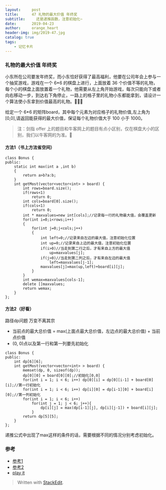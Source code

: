 ```yaml
---
layout:     post
title:      47 礼物的最大价值 年终奖
subtitle:     还是递推函数，注意初始化~
date:       2019-04-23
author:     orange_heart
header-img: img/2019-47.jpg
catalog: true
tags:
    - 记忆卡片
---
```


###   礼物的最大价值 年终奖
小东所在公司要发年终奖，而小东恰好获得了最高福利，他要在公司年会上参与一个抽奖游戏，游戏在一个 6*6 的棋盘上进行，上面放着 36 个价值不等的礼物，每个小的棋盘上面放置着一个礼物，他需要从左上角开始游戏，每次只能向下或者向右移动一步，到达右下角停止，一路上的格子里的礼物小东都能拿到，请设计一个算法使小东拿到价值最高的礼物。🤣🤣🤣

给定一个 6*6 的矩阵board，其中每个元素为对应格子的礼物价值,左上角为 [0,0],请返回能获得的最大价值，保证每个礼物价值大于 100 小于 1000。

> 注：剑指 offer 上的题目和牛客网上的题目有点小区别，仅在棋盘大小的区别，我们以牛客网的为准。🧐


#### 方法1（书上方法省空间）
```objk
class Bonus {
public:
    static int max(int a ,int b)
    {
        return a>b?a:b;
    }
    int getMost(vector<vector<int> > board) {
        int rows=board.size();
        if(rows<1)
            return 0;
        int cols=board[0].size();
        if(cols<1)
            return 0;
        int * maxvalues=new int[cols];//记录每一行的礼物最大值，会覆盖更新
        for(int i=0;i<rows;i++)
        {
            for(int j=0;j<cols;j++)
            {
                int left=0;//记录来自左边的最大值，注意初始化位置
                int up=0;//记录来自上边的最大值，注意初始化位置
                if(i>0)//当走到第二行之后，才有来自上方的最大值
                    up=maxvalues[j];
                if(j>0)//当走到第二列之后，才有来自左边的最大值
                    left=maxvalues[j-1];
                maxvalues[j]=max(up,left)+board[i][j];
            }
        }
        int wemax=maxvalues[cols-1];
        delete []maxvalues;
        return wemax;
    }
};
```

#### 方法2（好看）

路径dp问题 万变不离其宗  
- 当前点的最大总价值 = max(上面点最大总价值，左边点的最大总价值) + 当前点价值
- (0, 0)点以及第一行和第一列要先初始化


```objk
class Bonus {
public:
    int dp[6][6];
    int getMost(vector<vector<int> > board) {
        memset(dp, 0, sizeof(dp));
        dp[0][0] = board[0][0];//初始化[0,0]
        for(int i = 1; i < 6; i++) dp[0][i] = dp[0][i-1] + board[0][i];//第一行初始化
        for(int i = 1; i < 6; i++) dp[i][0] = dp[i-1][0] + board[i][0];//第一列初始化
        for(int i = 1; i < 6; i++)
            for(int j = 1; j < 6; j++){
                dp[i][j] = max(dp[i-1][j], dp[i][j-1]) + board[i][j];
            }
        return dp[5][5];
    }
};
```
递推公式中出现了max这样的条件的话，需要根据不同的情况分别考虑初始化。

### 参考

- [参考1](https://github.com/zhedahht/CodingInterviewChinese2)
- [参考2](https://github.com/gatieme/CodingInterviews)
- [play it](https://www.nowcoder.com/questionTerminal/72a99e28381a407991f2c96d8cb238ab)



> Written with [StackEdit](https://stackedit.io/).

<head>
    <script src="https://cdn.mathjax.org/mathjax/latest/MathJax.js?config=TeX-AMS-MML_HTMLorMML" type="text/javascript"></script>
    <script type="text/x-mathjax-config">
        MathJax.Hub.Config({
            tex2jax: {
            skipTags: ['script', 'noscript', 'style', 'textarea', 'pre'],
            inlineMath: [['$','$']]
            }
        });
    </script>
</head>
<!--stackedit_data:
eyJoaXN0b3J5IjpbMTcyMDE2OTU3N119
-->